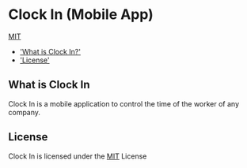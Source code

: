 # Clock In (Mobile App)

[MIT](LICENSE.txt)

* ['What is Clock In?'](#what-is-clock-in)
* ['License'](#license)

## What is Clock In

Clock In is a mobile application to control the time of the worker of any company.

## License

Clock In is licensed under the [MIT](LICENSE.txt) License